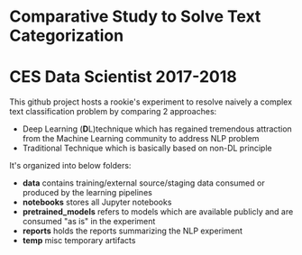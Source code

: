 # Comparative Study to Solve Text Categorization
# CES Data Scientist 2017-2018

This github project hosts a rookie's experiment to resolve naively a complex text classification problem by comparing 2 approaches:
* Deep Learning (**D**L)technique which has regained tremendous attraction from the Machine Learning community to address NLP problem
* Traditional Technique which is basically based on non-DL principle

It's organized into below folders:
* **data** contains training/external source/staging data consumed or produced by the learning pipelines
* **notebooks** stores all Jupyter notebooks
* **pretrained_models** refers to models which are available publicly and are consumed "as is" in the experiment
* **reports** holds the reports summarizing the NLP experiment
* **temp** misc temporary artifacts
